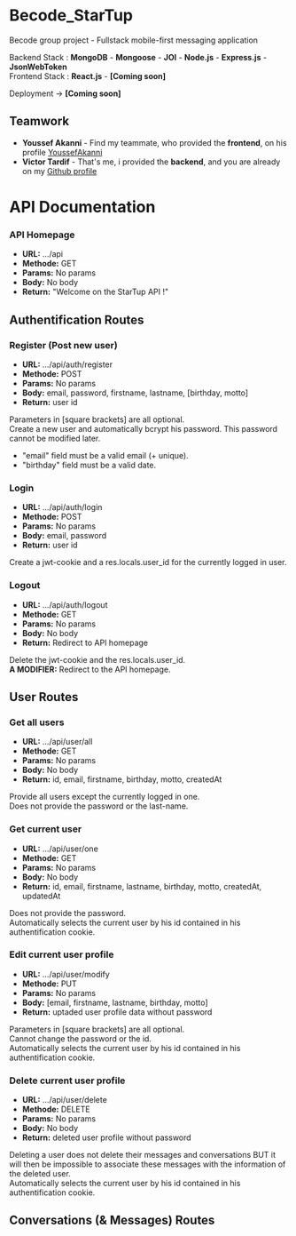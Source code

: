 # Becode_StarTup

Becode group project - Fullstack mobile-first messaging application

Backend Stack : **MongoDB** - **Mongoose** - **JOI** - **Node.js** - **Express.js** - **JsonWebToken**  
Frontend Stack : **React.js** - **[Coming soon]**

Deployment -> []() **[Coming soon]**

## Teamwork

- **Youssef Akanni** - Find my teammate, who provided the **frontend**, on his profile [YoussefAkanni](https://github.com/YoussefAkanni)
- **Victor Tardif** - That's me, i provided the **backend**, and you are already on my [Github profile](https://github.com/VictorT-GitHub)

# API Documentation

### API Homepage

- **URL:** .../api
- **Methode:** GET
- **Params:** No params
- **Body:** No body
- **Return:** "Welcome on the StarTup API !"

## Authentification Routes

### Register (Post new user)

- **URL:** .../api/auth/register
- **Methode:** POST
- **Params:** No params
- **Body:** email, password, firstname, lastname, [birthday, motto]
- **Return:** user id

Parameters in [square brackets] are all optional.  
Create a new user and automatically bcrypt his password. This password cannot be modified later.

- "email" field must be a valid email (+ unique).
- "birthday" field must be a valid date.

### Login

- **URL:** .../api/auth/login
- **Methode:** POST
- **Params:** No params
- **Body:** email, password
- **Return:** user id

Create a jwt-cookie and a res.locals.user_id for the currently logged in user.

### Logout

- **URL:** .../api/auth/logout
- **Methode:** GET
- **Params:** No params
- **Body:** No body
- **Return:** Redirect to API homepage

Delete the jwt-cookie and the res.locals.user_id.  
**A MODIFIER:** Redirect to the API homepage.

## User Routes

### Get all users

- **URL:** .../api/user/all
- **Methode:** GET
- **Params:** No params
- **Body:** No body
- **Return:** id, email, firstname, birthday, motto, createdAt

Provide all users except the currently logged in one.  
Does not provide the password or the last-name.

### Get current user

- **URL:** .../api/user/one
- **Methode:** GET
- **Params:** No params
- **Body:** No body
- **Return:** id, email, firstname, lastname, birthday, motto, createdAt, updatedAt

Does not provide the password.  
Automatically selects the current user by his id contained in his authentification cookie.

### Edit current user profile

- **URL:** .../api/user/modify
- **Methode:** PUT
- **Params:** No params
- **Body:** [email, firstname, lastname, birthday, motto]
- **Return:** uptaded user profile data without password

Parameters in [square brackets] are all optional.  
Cannot change the password or the id.  
Automatically selects the current user by his id contained in his authentification cookie.

### Delete current user profile

- **URL:** .../api/user/delete
- **Methode:** DELETE
- **Params:** No params
- **Body:** No body
- **Return:** deleted user profile without password

Deleting a user does not delete their messages and conversations BUT it will then be impossible to associate these messages with the information of the deleted user.  
Automatically selects the current user by his id contained in his authentification cookie.

## Conversations (& Messages) Routes
